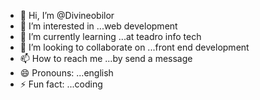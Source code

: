 - 👋 Hi, I’m @Divineobilor
- 👀 I’m interested in ...web development
- 🌱 I’m currently learning ...at teadro info tech
- 💞️ I’m looking to collaborate on ...front end development
- 📫 How to reach me ...by send a message
- 😄 Pronouns: ...english
- ⚡ Fun fact: ...coding

<!---
Divineobilor/Divineobilor is a ✨ special ✨ repository because its `README.md` (this file) appears on your GitHub profile.
You can click the Preview link to take a look at your changes.
--->
